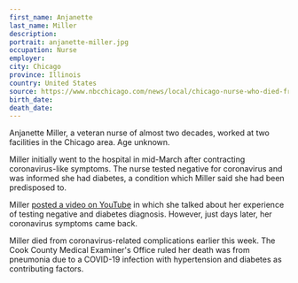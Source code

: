 ```yaml
---
first_name: Anjanette
last_name: Miller
description: 
portrait: anjanette-miller.jpg
occupation: Nurse
employer: 
city: Chicago
province: Illinois
country: United States
source: https://www.nbcchicago.com/news/local/chicago-nurse-who-died-from-covid-19-urged-other-nurses-to-take-every-precaution/2257781/
birth_date: 
death_date: 
---
```


Anjanette Miller, a veteran nurse of almost two decades, worked at two facilities in the Chicago area. Age unknown.

Miller initially went to the hospital in mid-March after contracting coronavirus-like symptoms. The nurse tested negative for coronavirus and was informed she had diabetes, a condition which Miller said she had been predisposed to.

Miller [posted a video on YouTube](https://www.youtube.com/watch?v=zb1AiLnBVmo) in which she talked about her experience of testing negative and diabetes diagnosis. However, just days later, her coronavirus symptoms came back.

Miller died from coronavirus-related complications earlier this week. The Cook County Medical Examiner's Office ruled her death was from pneumonia due to a COVID-19 infection with hypertension and diabetes as contributing factors.